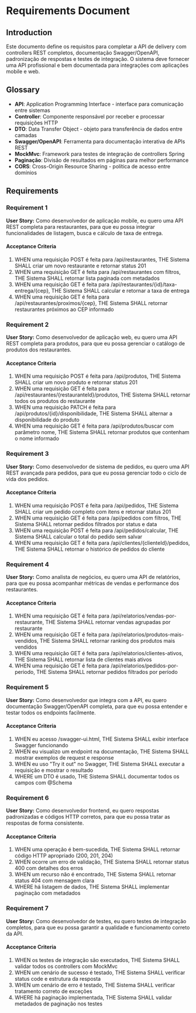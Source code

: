 # Requirements Document

## Introduction

Este documento define os requisitos para completar a API de delivery com controllers REST completos, documentação Swagger/OpenAPI, padronização de respostas e testes de integração. O sistema deve fornecer uma API profissional e bem documentada para integrações com aplicações mobile e web.

## Glossary

- **API**: Application Programming Interface - interface para comunicação entre sistemas
- **Controller**: Componente responsável por receber e processar requisições HTTP
- **DTO**: Data Transfer Object - objeto para transferência de dados entre camadas
- **Swagger/OpenAPI**: Ferramenta para documentação interativa de APIs REST
- **MockMvc**: Framework para testes de integração de controllers Spring
- **Paginação**: Divisão de resultados em páginas para melhor performance
- **CORS**: Cross-Origin Resource Sharing - política de acesso entre domínios

## Requirements

### Requirement 1

**User Story:** Como desenvolvedor de aplicação mobile, eu quero uma API REST completa para restaurantes, para que eu possa integrar funcionalidades de listagem, busca e cálculo de taxa de entrega.

#### Acceptance Criteria

1. WHEN uma requisição POST é feita para /api/restaurantes, THE Sistema SHALL criar um novo restaurante e retornar status 201
2. WHEN uma requisição GET é feita para /api/restaurantes com filtros, THE Sistema SHALL retornar lista paginada com metadados
3. WHEN uma requisição GET é feita para /api/restaurantes/{id}/taxa-entrega/{cep}, THE Sistema SHALL calcular e retornar a taxa de entrega
4. WHEN uma requisição GET é feita para /api/restaurantes/proximos/{cep}, THE Sistema SHALL retornar restaurantes próximos ao CEP informado

### Requirement 2

**User Story:** Como desenvolvedor de aplicação web, eu quero uma API REST completa para produtos, para que eu possa gerenciar o catálogo de produtos dos restaurantes.

#### Acceptance Criteria

1. WHEN uma requisição POST é feita para /api/produtos, THE Sistema SHALL criar um novo produto e retornar status 201
2. WHEN uma requisição GET é feita para /api/restaurantes/{restauranteId}/produtos, THE Sistema SHALL retornar todos os produtos do restaurante
3. WHEN uma requisição PATCH é feita para /api/produtos/{id}/disponibilidade, THE Sistema SHALL alternar a disponibilidade do produto
4. WHEN uma requisição GET é feita para /api/produtos/buscar com parâmetro nome, THE Sistema SHALL retornar produtos que contenham o nome informado

### Requirement 3

**User Story:** Como desenvolvedor de sistema de pedidos, eu quero uma API REST avançada para pedidos, para que eu possa gerenciar todo o ciclo de vida dos pedidos.

#### Acceptance Criteria

1. WHEN uma requisição POST é feita para /api/pedidos, THE Sistema SHALL criar um pedido completo com itens e retornar status 201
2. WHEN uma requisição GET é feita para /api/pedidos com filtros, THE Sistema SHALL retornar pedidos filtrados por status e data
3. WHEN uma requisição POST é feita para /api/pedidos/calcular, THE Sistema SHALL calcular o total do pedido sem salvar
4. WHEN uma requisição GET é feita para /api/clientes/{clienteId}/pedidos, THE Sistema SHALL retornar o histórico de pedidos do cliente

### Requirement 4

**User Story:** Como analista de negócios, eu quero uma API de relatórios, para que eu possa acompanhar métricas de vendas e performance dos restaurantes.

#### Acceptance Criteria

1. WHEN uma requisição GET é feita para /api/relatorios/vendas-por-restaurante, THE Sistema SHALL retornar vendas agrupadas por restaurante
2. WHEN uma requisição GET é feita para /api/relatorios/produtos-mais-vendidos, THE Sistema SHALL retornar ranking dos produtos mais vendidos
3. WHEN uma requisição GET é feita para /api/relatorios/clientes-ativos, THE Sistema SHALL retornar lista de clientes mais ativos
4. WHEN uma requisição GET é feita para /api/relatorios/pedidos-por-periodo, THE Sistema SHALL retornar pedidos filtrados por período

### Requirement 5

**User Story:** Como desenvolvedor que integra com a API, eu quero documentação Swagger/OpenAPI completa, para que eu possa entender e testar todos os endpoints facilmente.

#### Acceptance Criteria

1. WHEN eu acesso /swagger-ui.html, THE Sistema SHALL exibir interface Swagger funcionando
2. WHEN eu visualizo um endpoint na documentação, THE Sistema SHALL mostrar exemplos de request e response
3. WHEN eu uso "Try it out" no Swagger, THE Sistema SHALL executar a requisição e mostrar o resultado
4. WHERE um DTO é usado, THE Sistema SHALL documentar todos os campos com @Schema

### Requirement 6

**User Story:** Como desenvolvedor frontend, eu quero respostas padronizadas e códigos HTTP corretos, para que eu possa tratar as respostas de forma consistente.

#### Acceptance Criteria

1. WHEN uma operação é bem-sucedida, THE Sistema SHALL retornar código HTTP apropriado (200, 201, 204)
2. WHEN ocorre um erro de validação, THE Sistema SHALL retornar status 400 com detalhes dos erros
3. WHEN um recurso não é encontrado, THE Sistema SHALL retornar status 404 com mensagem clara
4. WHERE há listagem de dados, THE Sistema SHALL implementar paginação com metadados

### Requirement 7

**User Story:** Como desenvolvedor de testes, eu quero testes de integração completos, para que eu possa garantir a qualidade e funcionamento correto da API.

#### Acceptance Criteria

1. WHEN os testes de integração são executados, THE Sistema SHALL validar todos os controllers com MockMvc
2. WHEN um cenário de sucesso é testado, THE Sistema SHALL verificar status code e estrutura da resposta
3. WHEN um cenário de erro é testado, THE Sistema SHALL verificar tratamento correto de exceções
4. WHERE há paginação implementada, THE Sistema SHALL validar metadados de paginação nos testes